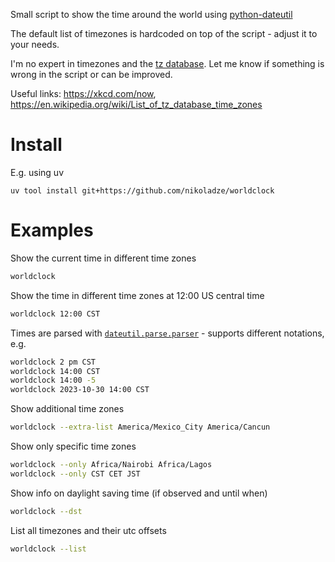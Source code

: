 Small script to show the time around the world using [python-dateutil](https://dateutil.readthedocs.io/en/stable/)

The default list of timezones is hardcoded on top of the script - adjust it to your needs.

I'm no expert in timezones and the [tz database](https://www.iana.org/time-zones). Let me know if something is wrong in the script or can be improved.

Useful links: <https://xkcd.com/now>, <https://en.wikipedia.org/wiki/List_of_tz_database_time_zones>

# Install
E.g. using uv
```
uv tool install git+https://github.com/nikoladze/worldclock
```


# Examples

Show the current time in different time zones

``` sh
worldclock
```

Show the time in different time zones at 12:00 US central time

``` sh
worldclock 12:00 CST
```

Times are parsed with [`dateutil.parse.parser`](https://dateutil.readthedocs.io/en/stable/parser.html#dateutil.parser.parse) - supports different notations, e.g.

``` sh
worldclock 2 pm CST
worldclock 14:00 CST
worldclock 14:00 -5
worldclock 2023-10-30 14:00 CST
```

Show additional time zones

``` sh
worldclock --extra-list America/Mexico_City America/Cancun
```

Show only specific time zones

``` sh
worldclock --only Africa/Nairobi Africa/Lagos
worldclock --only CST CET JST
```

Show info on daylight saving time (if observed and until when)

``` sh
worldclock --dst
```


List all timezones and their utc offsets

``` sh
worldclock --list
```

